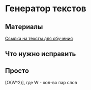 # Генератор текстов
## Материалы
[Ссылка на тексты для обучения](https://drive.google.com/open?id=1hhU3HoljIiyO-2Bn0YtrFQqqi-Cw0MhF)

## Что нужно исправить

## Просто
\[О(W^2)\], где W - кол-во пар слов
